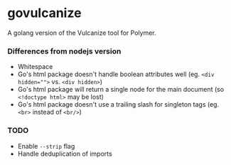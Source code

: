 # govulcanize

A golang version of the Vulcanize tool for Polymer.

### Differences from nodejs version

* Whitespace
* Go's html package doesn't handle boolean attributes well (eg. `<div hidden="">` vs. `<div hidden>`)
* Go's html package will return a single node for the main document (so `<!doctype html>` may be lost)
* Go's html package doesn't use a trailing slash for singleton tags (eg. `<br>` instead of `<br/>`)

### TODO

* Enable `--strip` flag
* Handle deduplication of imports
